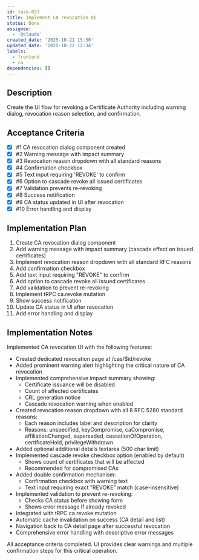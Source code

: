 ```yaml
---
id: task-033
title: Implement CA revocation UI
status: Done
assignee:
  - '@claude'
created_date: '2025-10-21 15:50'
updated_date: '2025-10-22 12:34'
labels:
  - frontend
  - ca
dependencies: []
---
```


## Description

<!-- SECTION:DESCRIPTION:BEGIN -->
Create the UI flow for revoking a Certificate Authority including warning dialog, revocation reason selection, and confirmation.
<!-- SECTION:DESCRIPTION:END -->

## Acceptance Criteria
<!-- AC:BEGIN -->
- [x] #1 CA revocation dialog component created
- [x] #2 Warning message with impact summary
- [x] #3 Revocation reason dropdown with all standard reasons
- [x] #4 Confirmation checkbox
- [x] #5 Text input requiring 'REVOKE' to confirm
- [x] #6 Option to cascade revoke all issued certificates
- [x] #7 Validation prevents re-revoking
- [x] #8 Success notification
- [x] #9 CA status updated in UI after revocation
- [x] #10 Error handling and display
<!-- AC:END -->

## Implementation Plan

<!-- SECTION:PLAN:BEGIN -->
1. Create CA revocation dialog component
2. Add warning message with impact summary (cascade effect on issued certificates)
3. Implement revocation reason dropdown with all standard RFC reasons
4. Add confirmation checkbox
5. Add text input requiring "REVOKE" to confirm
6. Add option to cascade revoke all issued certificates
7. Add validation to prevent re-revoking
8. Implement tRPC ca.revoke mutation
9. Show success notification
10. Update CA status in UI after revocation
11. Add error handling and display
<!-- SECTION:PLAN:END -->

## Implementation Notes

<!-- SECTION:NOTES:BEGIN -->
Implemented CA revocation UI with the following features:

- Created dedicated revocation page at /cas/$id/revoke
- Added prominent warning alert highlighting the critical nature of CA revocation
- Implemented comprehensive impact summary showing:
  - Certificate issuance will be disabled
  - Count of affected certificates
  - CRL generation notice
  - Cascade revocation warning when enabled
- Created revocation reason dropdown with all 8 RFC 5280 standard reasons:
  - Each reason includes label and description for clarity
  - Reasons: unspecified, keyCompromise, caCompromise, affiliationChanged, superseded, cessationOfOperation, certificateHold, privilegeWithdrawn
- Added optional additional details textarea (500 char limit)
- Implemented cascade revoke checkbox option (enabled by default)
  - Shows count of certificates that will be affected
  - Recommended for compromised CAs
- Added double confirmation mechanism:
  - Confirmation checkbox with warning text
  - Text input requiring exact "REVOKE" match (case-insensitive)
- Implemented validation to prevent re-revoking:
  - Checks CA status before showing form
  - Shows error message if already revoked
- Integrated with tRPC ca.revoke mutation
- Automatic cache invalidation on success (CA detail and list)
- Navigation back to CA detail page after successful revocation
- Comprehensive error handling with descriptive error messages

All acceptance criteria completed. UI provides clear warnings and multiple confirmation steps for this critical operation.
<!-- SECTION:NOTES:END -->
